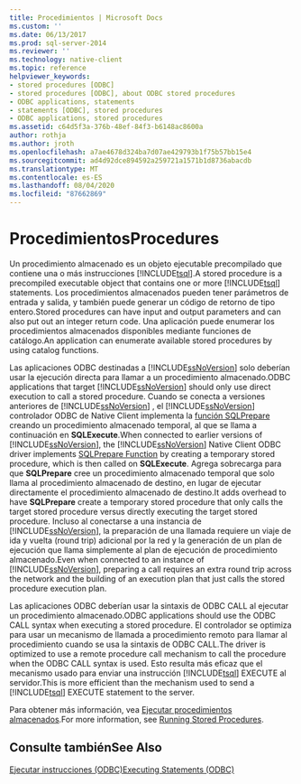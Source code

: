 ```yaml
---
title: Procedimientos | Microsoft Docs
ms.custom: ''
ms.date: 06/13/2017
ms.prod: sql-server-2014
ms.reviewer: ''
ms.technology: native-client
ms.topic: reference
helpviewer_keywords:
- stored procedures [ODBC]
- stored procedures [ODBC], about ODBC stored procedures
- ODBC applications, statements
- statements [ODBC], stored procedures
- ODBC applications, stored procedures
ms.assetid: c64d5f3a-376b-48ef-84f3-b6148ac8600a
author: rothja
ms.author: jroth
ms.openlocfilehash: a7ae4678d324ba7d07ae429793b1f75b57bb15e4
ms.sourcegitcommit: ad4d92dce894592a259721a1571b1d8736abacdb
ms.translationtype: MT
ms.contentlocale: es-ES
ms.lasthandoff: 08/04/2020
ms.locfileid: "87662869"
---
```

# <a name="procedures"></a><span data-ttu-id="1f0b4-102">Procedimientos</span><span class="sxs-lookup"><span data-stu-id="1f0b4-102">Procedures</span></span>
  <span data-ttu-id="1f0b4-103">Un procedimiento almacenado es un objeto ejecutable precompilado que contiene una o más instrucciones [!INCLUDE[tsql](../../../includes/tsql-md.md)].</span><span class="sxs-lookup"><span data-stu-id="1f0b4-103">A stored procedure is a precompiled executable object that contains one or more [!INCLUDE[tsql](../../../includes/tsql-md.md)] statements.</span></span> <span data-ttu-id="1f0b4-104">Los procedimientos almacenados pueden tener parámetros de entrada y salida, y también puede generar un código de retorno de tipo entero.</span><span class="sxs-lookup"><span data-stu-id="1f0b4-104">Stored procedures can have input and output parameters and can also put out an integer return code.</span></span> <span data-ttu-id="1f0b4-105">Una aplicación puede enumerar los procedimientos almacenados disponibles mediante funciones de catálogo.</span><span class="sxs-lookup"><span data-stu-id="1f0b4-105">An application can enumerate available stored procedures by using catalog functions.</span></span>  
  
 <span data-ttu-id="1f0b4-106">Las aplicaciones ODBC destinadas a [!INCLUDE[ssNoVersion](../../../includes/ssnoversion-md.md)] solo deberían usar la ejecución directa para llamar a un procedimiento almacenado.</span><span class="sxs-lookup"><span data-stu-id="1f0b4-106">ODBC applications that target [!INCLUDE[ssNoVersion](../../../includes/ssnoversion-md.md)] should only use direct execution to call a stored procedure.</span></span> <span data-ttu-id="1f0b4-107">Cuando se conecta a versiones anteriores de [!INCLUDE[ssNoVersion](../../../includes/ssnoversion-md.md)] , el [!INCLUDE[ssNoVersion](../../../includes/ssnoversion-md.md)] controlador ODBC de Native Client implementa la [función SQLPrepare](https://go.microsoft.com/fwlink/?LinkId=59360) creando un procedimiento almacenado temporal, al que se llama a continuación en **SQLExecute**.</span><span class="sxs-lookup"><span data-stu-id="1f0b4-107">When connected to earlier versions of [!INCLUDE[ssNoVersion](../../../includes/ssnoversion-md.md)], the [!INCLUDE[ssNoVersion](../../../includes/ssnoversion-md.md)] Native Client ODBC driver implements [SQLPrepare Function](https://go.microsoft.com/fwlink/?LinkId=59360) by creating a temporary stored procedure, which is then called on **SQLExecute**.</span></span> <span data-ttu-id="1f0b4-108">Agrega sobrecarga para que **SQLPrepare** cree un procedimiento almacenado temporal que solo llama al procedimiento almacenado de destino, en lugar de ejecutar directamente el procedimiento almacenado de destino.</span><span class="sxs-lookup"><span data-stu-id="1f0b4-108">It adds overhead to have **SQLPrepare** create a temporary stored procedure that only calls the target stored procedure versus directly executing the target stored procedure.</span></span> <span data-ttu-id="1f0b4-109">Incluso al conectarse a una instancia de [!INCLUDE[ssNoVersion](../../../includes/ssnoversion-md.md)], la preparación de una llamada requiere un viaje de ida y vuelta (round trip) adicional por la red y la generación de un plan de ejecución que llama simplemente al plan de ejecución de procedimiento almacenado.</span><span class="sxs-lookup"><span data-stu-id="1f0b4-109">Even when connected to an instance of [!INCLUDE[ssNoVersion](../../../includes/ssnoversion-md.md)], preparing a call requires an extra round trip across the network and the building of an execution plan that just calls the stored procedure execution plan.</span></span>  
  
 <span data-ttu-id="1f0b4-110">Las aplicaciones ODBC deberían usar la sintaxis de ODBC CALL al ejecutar un procedimiento almacenado.</span><span class="sxs-lookup"><span data-stu-id="1f0b4-110">ODBC applications should use the ODBC CALL syntax when executing a stored procedure.</span></span> <span data-ttu-id="1f0b4-111">El controlador se optimiza para usar un mecanismo de llamada a procedimiento remoto para llamar al procedimiento cuando se usa la sintaxis de ODBC CALL.</span><span class="sxs-lookup"><span data-stu-id="1f0b4-111">The driver is optimized to use a remote procedure call mechanism to call the procedure when the ODBC CALL syntax is used.</span></span> <span data-ttu-id="1f0b4-112">Esto resulta más eficaz que el mecanismo usado para enviar una instrucción [!INCLUDE[tsql](../../../includes/tsql-md.md)] EXECUTE al servidor.</span><span class="sxs-lookup"><span data-stu-id="1f0b4-112">This is more efficient than the mechanism used to send a [!INCLUDE[tsql](../../../includes/tsql-md.md)] EXECUTE statement to the server.</span></span>  
  
 <span data-ttu-id="1f0b4-113">Para obtener más información, vea [Ejecutar procedimientos almacenados](../../native-client-odbc-stored-procedures/running-stored-procedures.md).</span><span class="sxs-lookup"><span data-stu-id="1f0b4-113">For more information, see [Running Stored Procedures](../../native-client-odbc-stored-procedures/running-stored-procedures.md).</span></span>  
  
## <a name="see-also"></a><span data-ttu-id="1f0b4-114">Consulte también</span><span class="sxs-lookup"><span data-stu-id="1f0b4-114">See Also</span></span>  
 [<span data-ttu-id="1f0b4-115">Ejecutar instrucciones &#40;ODBC&#41;</span><span class="sxs-lookup"><span data-stu-id="1f0b4-115">Executing Statements &#40;ODBC&#41;</span></span>](executing-statements-odbc.md)  
  
  
